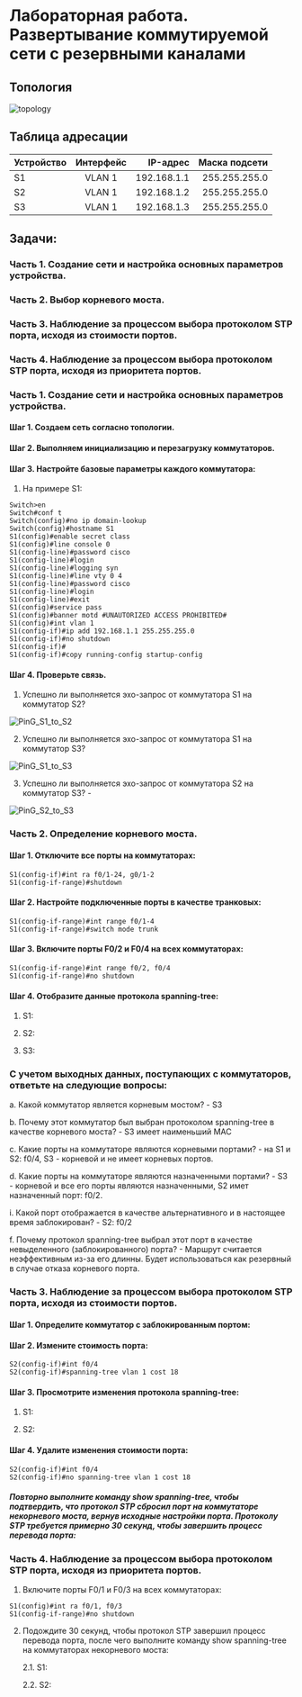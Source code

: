 # Лабораторная работа. Развертывание коммутируемой сети с резервными каналами
## Топология

![topology](https://github.com/EfremovaOD/Otus_Homeworks/blob/2d77218e6e3a00dc0b4a888e897a9c2e3183eaeb/photo/homework6/Topology.png)

## Таблица адресации 

| Устройство  | Интерфейс  | IP-адрес | Маска подсети |
| :------------ |:---------------:| -----:| -----:|
| S1      | VLAN 1   | 192.168.1.1  | 255.255.255.0 |
| S2      | VLAN 1   | 192.168.1.2  | 255.255.255.0 |
| S3      | VLAN 1   | 192.168.1.3  | 255.255.255.0 |


## Задачи:

### Часть 1. Создание сети и настройка основных параметров устройства.

### Часть 2. Выбор корневого моста.

### Часть 3. Наблюдение за процессом выбора протоколом STP порта, исходя из стоимости портов.

### Часть 4. Наблюдение за процессом выбора протоколом STP порта, исходя из приоритета портов.


### Часть 1. Создание сети и настройка основных параметров устройства.

#### Шаг 1. Создаем сеть согласно топологии.

#### Шаг 2.	Выполняем инициализацию и перезагрузку коммутаторов.

#### Шаг 3.	Настройте базовые параметры каждого коммутатора:

  1. На примере S1:

    Switch>en
    Switch#conf t
    Switch(config)#no ip domain-lookup
    Switch(config)#hostname S1
    S1(config)#enable secret class
    S1(config)#line console 0
    S1(config-line)#password cisco
    S1(config-line)#login
    S1(config-line)#logging syn
    S1(config-line)#line vty 0 4
    S1(config-line)#password cisco
    S1(config-line)#login
    S1(config-line)#exit
    S1(config)#service pass
    S1(config)#banner motd #UNAUTORIZED ACCESS PROHIBITED#
    S1(config)#int vlan 1
    S1(config-if)#ip add 192.168.1.1 255.255.255.0
    S1(config-if)#no shutdown
    S1(config-if)#
    S1(config-if)#copy running-config startup-config

#### Шаг 4.	Проверьте связь.

  1. Успешно ли выполняется эхо-запрос от коммутатора S1 на коммутатор S2?

![PinG_S1_to_S2](https://github.com/EfremovaOD/Otus_Homeworks/blob/ecabb1c2b1da0951a182e86d98d8742a05761dab/photo/Homework7/Ping_S1_S2.PNG)
     
  2. Успешно ли выполняется эхо-запрос от коммутатора S1 на коммутатор S3?

![PinG_S1_to_S3](https://github.com/EfremovaOD/Otus_Homeworks/blob/ecabb1c2b1da0951a182e86d98d8742a05761dab/photo/Homework7/Ping_S1_S3.PNG)
     
  3. Успешно ли выполняется эхо-запрос от коммутатора S2 на коммутатор S3? -

![PinG_S2_to_S3](https://github.com/EfremovaOD/Otus_Homeworks/blob/ecabb1c2b1da0951a182e86d98d8742a05761dab/photo/Homework7/Ping_S2_S3.PNG)

### Часть 2. Определение корневого моста.

#### Шаг 1. Отключите все порты на коммутаторах:

    S1(config-if)#int ra f0/1-24, g0/1-2
    S1(config-if-range)#shutdown

#### Шаг 2.	Настройте подключенные порты в качестве транковых:

    S1(config-if-range)#int range f0/1-4
    S1(config-if-range)#switch mode trunk

#### Шаг 3.	Включите порты F0/2 и F0/4 на всех коммутаторах:

    S1(config-if-range)#int range f0/2, f0/4
    S1(config-if-range)#no shutdown

#### Шаг 4.	Отобразите данные протокола spanning-tree:


  1. S1:



  2. S2:



  3. S3:



 ### С учетом выходных данных, поступающих с коммутаторов, ответьте на следующие вопросы:
  
  a. Какой коммутатор является корневым мостом? -  S3

  b. Почему этот коммутатор был выбран протоколом spanning-tree в качестве корневого моста? - S3 имеет наименьший MAC

  c. Какие порты на коммутаторе являются корневыми портами? - на  S1 и S2:  f0/4, S3 - корневой и не  имеет корневых портов.

  d. Какие порты на коммутаторе являются назначенными портами? - S3 - корневой  и все его порты являются  назначенными, S2 имет назначенный  порт: f0/2.

  i. Какой порт отображается в качестве альтернативного и в настоящее время заблокирован? - S2: f0/2

  f. Почему протокол spanning-tree выбрал этот порт в качестве невыделенного (заблокированного) порта? - Маршрут считается неэффективным из-за его длинны. Будет использоваться как резервный в случае отказа корневого порта.


### Часть 3. Наблюдение за процессом выбора протоколом STP порта, исходя из стоимости портов.


#### Шаг 1. Определите коммутатор с заблокированным портом:



#### Шаг 2.	Измените стоимость порта:

    S2(config-if)#int f0/4
    S2(config-if)#spanning-tree vlan 1 cost 18

#### Шаг 3.	Просмотрите изменения протокола spanning-tree:

  1. S1:



  2. S2:



#### Шаг 4.	Удалите изменения стоимости порта:

    S2(config-if)#int f0/4
    S2(config-if)#no spanning-tree vlan 1 cost 18

##### Повторно выполните команду show spanning-tree, чтобы подтвердить, что протокол STP сбросил порт на коммутаторе некорневого моста, вернув исходные настройки порта. Протоколу STP требуется примерно 30 секунд, чтобы завершить процесс перевода порта:


### Часть 4. Наблюдение за процессом выбора протоколом STP порта, исходя из приоритета портов.

  1. Включите порты F0/1 и F0/3 на всех коммутаторах:

    S1(config)#int ra f0/1, f0/3
    S1(config-if-range)#no shutdown

  2. Подождите 30 секунд, чтобы протокол STP завершил процесс перевода порта, после чего выполните команду show spanning-tree на коммутаторах некорневого моста:

     2.1. S1:



     2.2. S2:











